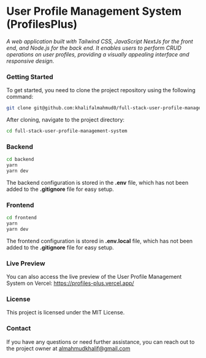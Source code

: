 # User Profile Management System (ProfilesPlus)
_A web application built with Tailwind CSS, JavaScript NextJs for the front end, and Node.js for the back end. It enables users to perform CRUD operations on user profiles, providing a visually appealing interface and responsive design._
### Getting Started
To get started, you need to clone the project repository using the following command:
```sh
git clone git@github.com:khalifalmahmud0/full-stack-user-profile-management-system.git
```
After cloning, navigate to the project directory:
```sh
cd full-stack-user-profile-management-system
```
### Backend
```sh
cd backend
yarn
yarn dev
```
The backend configuration is stored in the **.env** file, which has not been added to the **.gitignore** file for easy setup.
### Frontend
```sh
cd frontend
yarn
yarn dev
```
The frontend configuration is stored in **.env.local** file, which has not been added to the **.gitignore** file for easy setup.
### Live Preview
You can also access the live preview of the User Profile Management System on Vercel: https://profiles-plus.vercel.app/
### License
This project is licensed under the MIT License.
### Contact
If you have any questions or need further assistance, you can reach out to the project owner at almahmudkhalif@gmail.com